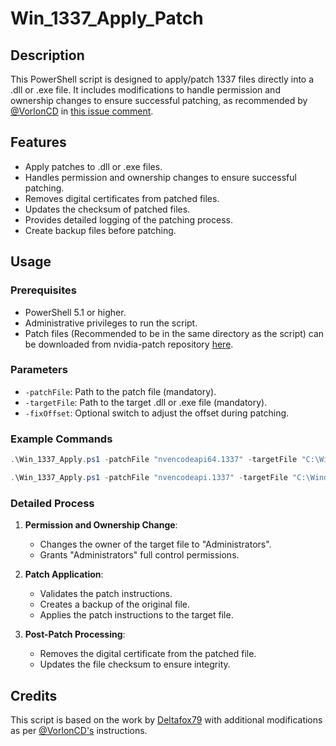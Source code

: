 # Win_1337_Apply_Patch

## Description

This PowerShell script is designed to apply/patch 1337 files directly into a .dll or .exe file. It includes modifications to handle permission and ownership changes to ensure successful patching, as recommended by [@VorlonCD](https://github.com/VorlonCD) in [this issue comment](https://github.com/keylase/nvidia-patch/issues/795#issuecomment-2225573296).

## Features

- Apply patches to .dll or .exe files.
- Handles permission and ownership changes to ensure successful patching.
- Removes digital certificates from patched files.
- Updates the checksum of patched files.
- Provides detailed logging of the patching process.
- Create backup files before patching.

## Usage

### Prerequisites

- PowerShell 5.1 or higher.
- Administrative privileges to run the script.
- Patch files (Recommended to be in the same directory as the script) can be downloaded from nvidia-patch repository [here](https://github.com/keylase/nvidia-patch/tree/master/win).

### Parameters

- `-patchFile`: Path to the patch file (mandatory).
- `-targetFile`: Path to the target .dll or .exe file (mandatory).
- `-fixOffset`: Optional switch to adjust the offset during patching.

### Example Commands

```powershell
.\Win_1337_Apply.ps1 -patchFile "nvencodeapi64.1337" -targetFile "C:\Windows\System32\nvencodeapi64.dll" -fixOffset
```

```powershell
.\Win_1337_Apply.ps1 -patchFile "nvencodeapi.1337" -targetFile "C:\Windows\SysWOW64\nvencodeapi.dll" -fixOffset
```

<!-- ### Instructions

1. **Ensure no program is using the target file**:

   - Use Sysinternals Process Explorer to find any handles or DLL files in use and terminate them if necessary.

2. **Run the script with administrative privileges**:

   - The script checks for administrative privileges and will prompt to restart with elevated rights if not run as an administrator.

3. **Follow the script prompts**:
   - The script will unlock the file by changing its owner to "Administrators" and granting full control permissions.
   - It will then apply the patches, remove the digital certificate, and update the checksum of the patched file. -->

### Detailed Process

1. **Permission and Ownership Change**:

   - Changes the owner of the target file to "Administrators".
   - Grants "Administrators" full control permissions.

2. **Patch Application**:

   - Validates the patch instructions.
   - Creates a backup of the original file.
   - Applies the patch instructions to the target file.

3. **Post-Patch Processing**:
   - Removes the digital certificate from the patched file.
   - Updates the file checksum to ensure integrity.

## Credits

This script is based on the work by [Deltafox79](https://github.com/Deltafox79/Win_1337_Apply_Patch) with additional modifications as per [@VorlonCD's](https://github.com/VorlonCD) instructions.

